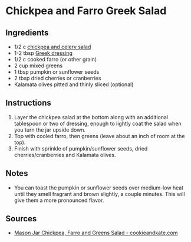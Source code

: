 # Chickpea and Farro Greek Salad

## Ingredients
* 1/2 c [chickpea and celery salad](chickpea_and_celery_salad.md)
* 1-2 tbsp [Greek dressing](../sauces_and_dressing/greek_dressing.md)
* 1/2 c cooked farro (or other grain)
* 2 cup mixed greens
* 1 tbsp pumpkin or sunflower seeds
* 2 tbsp dried cherries or cranberries
* Kalamata olives pitted and thinly sliced (optional)


## Instructions
1. Layer the chickpea salad at the bottom along with an additional tablespoon or two of dressing, enough to lightly coat the salad when you turn the jar upside down.
2. Top with cooled farro, then greens (leave about an inch of room at the top).
3. Finish with sprinkle of pumpkin/sunflower seeds, dried cherries/cranberries and Kalamata olives.

## Notes
* You can toast the pumpkin or sunflower seeds over medium-low heat until they smell fragrant and brown slightly, a couple minutes. This will give them a more pronounced flavor.

## Sources
* [Mason Jar Chickpea, Farro and Greens Salad - cookieandkate.com](https://cookieandkate.com/2014/mason-jar-chickpea-farro-and-greens-salad/#_a5y_p=2264866)
